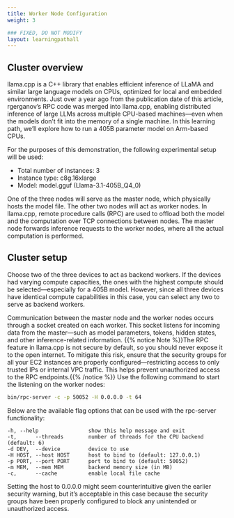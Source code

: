 ```yaml
---
title: Worker Node Configuration
weight: 3

### FIXED, DO NOT MODIFY
layout: learningpathall
---
```

## Cluster overview
llama.cpp is a C++ library that enables efficient inference of LLaMA and similar large language models on CPUs, optimized for local and embedded environments. Just over a year ago from the publication date of this article, rgerganov’s RPC code was merged into llama.cpp, enabling distributed inference of large LLMs across multiple CPU-based machines—even when the models don’t fit into the memory of a single machine. In this learning path, we’ll explore how to run a 405B parameter model on Arm-based CPUs.

For the purposes of this demonstration, the following experimental setup will be used:
- Total number of instances: 3
- Instance type: c8g.16xlarge
- Model: model.gguf (Llama-3.1-405B_Q4_0)

One of the three nodes will serve as the master node, which physically hosts the model file. The other two nodes will act as worker nodes. In llama.cpp, remote procedure calls (RPC) are used to offload both the model and the computation over TCP connections between nodes. The master node forwards inference requests to the worker nodes, where all the actual computation is performed.

## Cluster setup

Choose two of the three devices to act as backend workers. If the devices had varying compute capacities, the ones with the highest compute should be selected—especially for a 405B model. However, since all three devices have identical compute capabilities in this case, you can select any two to serve as backend workers.

Communication between the master node and the worker nodes occurs through a socket created on each worker. This socket listens for incoming data from the master—such as model parameters, tokens, hidden states, and other inference-related information.
{{% notice Note %}}The RPC feature in llama.cpp is not secure by default, so you should never expose it to the open internet. To mitigate this risk, ensure that the security groups for all your EC2 instances are properly configured—restricting access to only trusted IPs or internal VPC traffic. This helps prevent unauthorized access to the RPC endpoints.{{% /notice %}}
Use the following command to start the listening on the worker nodes:
```bash
bin/rpc-server -c -p 50052 -H 0.0.0.0 -t 64
```
Below are the available flag options that can be used with the rpc-server functionality:

```output
-h, --help                show this help message and exit
-t,      --threads        number of threads for the CPU backend (default: 6)
-d DEV,  --device         device to use
-H HOST, --host HOST      host to bind to (default: 127.0.0.1)
-p PORT, --port PORT      port to bind to (default: 50052)
-m MEM,  --mem MEM        backend memory size (in MB)
-c,      --cache          enable local file cache
```
Setting the host to 0.0.0.0 might seem counterintuitive given the earlier security warning, but it’s acceptable in this case because the security groups have been properly configured to block any unintended or unauthorized access.